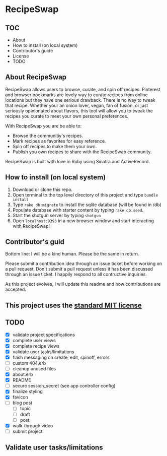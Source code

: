 # RecipeSwap

## TOC

- About
- How to install (on local system)
- Contributor's guide
- License
- TODO

## About RecipeSwap

RecipeSwap allows users to browse, curate, and spin off recipes. Pinterest and browser bookmarks are lovely way to curate recipes from online locations but they have one serious drawback. There is no way to tweak that recipe. Whether your an onion lover, vegan, fan of fusion, or just seriously opinionated about flavors, this tool will allow you to tweak the recipes you curate to meet your own personal preferences.

With RecipeSwap you are be able to:

- Browse the communitiy's recipes.
- Mark recipes as favorites for easy reference.
- Spin off recipes to make them your own.
- Publish you own recipes to share with the RecipeSwap community.

RecipeSwap is built with love in Ruby using Sinatra and ActiveRecord.

## How to install (on local system)

1. Download or clone this repo.
2. Open terminal to the top level directory of this project and type `bundle install`
3. Type `rake db:migrate` to install the sqlite database (will be found in /db)
4. Populate database with starter content by typing `rake db:seed`.
5. Start the shotgun server by typing `shotgun`
6. Open `localhost:9393` in a new browser window and start interacting with RecipeSwap!

## Contributor's guid

Bottom line: I will be a kind human. Please be the same in return.

Please submit a contribution idea through an issue ticket before working on a pull request. Don't submit a pull request unless it has been discussed through an issue ticket. I happily respond to all contructive inquiries.

As this project evolves, I will update this readme and how contributions are accepted.

## This project uses the [standard MIT license](LICENSE)

## TODO

- [x] validate project specifications
- [x] complete user views
- [x] complete recipe views
- [x] validate user tasks/limitations
- [x] flash messaging on create, edit, spinoff, errors
- [ ] custom 404.erb
- [ ] cleanup unused files
- [x] about.erb
- [x] README
- [ ] secure session_secret (see app controller config)
- [x] finalize styling
- [x] favicon
- [ ] blog post
  - [ ] topic
  - [ ] draft
  - [ ] post
- [x] walk-through video
- [ ] submit project

## Validate user tasks/limitations
